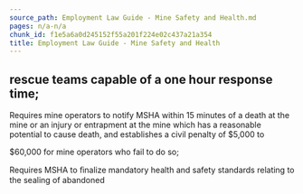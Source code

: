 ```yaml
---
source_path: Employment Law Guide - Mine Safety and Health.md
pages: n/a-n/a
chunk_id: f1e5a6a0d245152f55a201f224e02c437a21a354
title: Employment Law Guide - Mine Safety and Health
---
```

## rescue teams capable of a one hour response time;

Requires mine operators to notify MSHA within 15 minutes of a death at the mine or an injury or entrapment at the mine which has a reasonable potential to cause death, and establishes a civil penalty of $5,000 to

$60,000 for mine operators who fail to do so;

Requires MSHA to ﬁnalize mandatory health and safety standards relating to the sealing of abandoned
